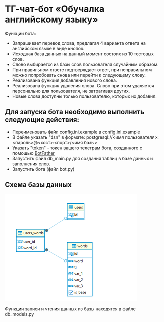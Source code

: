 # ТГ-чат-бот «Обучалка английскому языку»
Функции бота:
- Запрашивает перевод слова, предлагая 4 варианта ответа на английском языке в виде кнопок.
- Исходная база данных на данный момент состоих из 10 тестовых слов.
- Слово выбирается из базы слов пользователя случайным образом.
- При правильном ответе подтверждает ответ, при неправильном можно попробовать снова или перейти к следующему слову.
- Реализована функция добавления нового слова.
- Реализована функция удаления слова. Слово при этом удаляется персонально для пользователя, не затрагивая других.
- Новые слова доступны только пользователю, которых их добавил.
## Для запуска бота необходимо выполнить следующие действия:
- Переименовать файл config.ini.example в config.ini.example
- В файле указать "dsn" в формате: postgresql://<имя пользователя>:<пароль>@<хост>:<порт>/<имя базы>
- Указать "token" - токен вашего телеграм бота, созданного с помощью [BotFather](https://t.me/BotFather)
- Запустить файл db_main.py для создания таблиц в базе данных и заполнения слов.
- Запустить бота (файл bot.py)
## Схема базы данных
![Схема базы данных](db_scheme.png)

Функции записи и чтения данных из базы находятся в файле db_models.py
